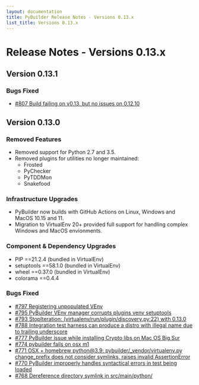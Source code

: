 ```yaml
---
layout: documentation
title: PyBuilder Release Notes - Versions 0.13.x
list_title: Versions 0.13.x
---
```


# Release Notes - Versions 0.13.x

## Version 0.13.1

### Bugs Fixed

* [#807 Build failing on v0.13, but no issues on 0.12.10](https://github.com/pybuilder/pybuilder/issues/807)

## Version 0.13.0

### Removed Features

* Removed support for Python 2.7 and 3.5.
* Removed plugins for utilities no longer maintained:
  * Frosted
  * PyChecker
  * PyTDDMon
  * Snakefood

### Infrastructure Upgrades

* PyBuilder now builds with GitHub Actions on Linux, Windows and MacOS 10.15 and 11.
* Migration to VirtualEnv 20+ provided full support for handling complex Windows and MacOS envionments.

### Component & Dependency Upgrades
* PIP ==21.2.4 (bundled in VirtualEnv)
* setuptools ==58.1.0 (bundled in VirtualEnv)
* wheel ==0.37.0 (bundled in VirtualEnv)
* colorama ==0.4.4

### Bugs Fixed

* [#797 Registering unpopulated VEnv](https://github.com/pybuilder/pybuilder/issues/797)
* [#795 PyBuilder VEnv manager corrupts plugins venv setuptools](https://github.com/pybuilder/pybuilder/issues/795)
* [#793 StopIteration: (virtualenv/run/plugin/discovery.py:22) with 0.13.0](https://github.com/pybuilder/pybuilder/issues/793)
* [#788 Integration test harness can produce a distro with illegal name due to trailing underscore](https://github.com/pybuilder/pybuilder/issues/788)
* [#777 PyBuilder issue while installing Crypto libs on Mac OS Big Sur](https://github.com/pybuilder/pybuilder/issues/777)
* [#774 pybuilder fails on osx m1](https://github.com/pybuilder/pybuilder/issues/774)
* [#771 OSX + homebrew python@3.9: pybuilder/_vendor/virtualenv.py change_prefix does not consider symlinks, raises invalid AssertionError](https://github.com/pybuilder/pybuilder/issues/771)
* [#770 PyBuilder improperly handles syntactical errors in test being loaded](https://github.com/pybuilder/pybuilder/issues/770)
* [#768 Dereference directory symlink in src/main/python/](https://github.com/pybuilder/pybuilder/issues/768)
